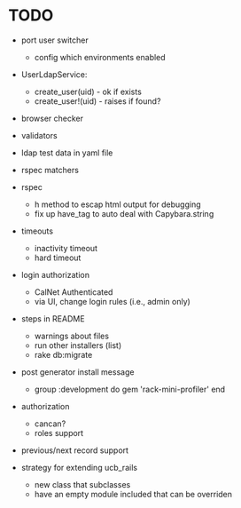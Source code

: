 # TODO

* port user switcher
  * config which environments enabled
  
* UserLdapService:
  * create_user(uid) - ok if exists
  * create_user!(uid) - raises if found?
  
* browser checker

* validators

* ldap test data in yaml file

* rspec matchers
* rspec
  * h method to escap html output for debugging
  * fix up have_tag to auto deal with Capybara.string

* timeouts
  * inactivity timeout
  * hard timeout
  
* login authorization
  * CalNet Authenticated
  * via UI, change login rules (i.e., admin only)
  
* steps in README
  * warnings about files
  * run other installers (list)
  * rake db:migrate
  
* post generator install message
  * group :development do
      gem 'rack-mini-profiler'
    end

* authorization
  * cancan?
  * roles support

* previous/next record support

* strategy for extending ucb_rails
  * new class that subclasses
  * have an empty module included that can be overriden